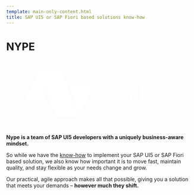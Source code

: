 ```yaml
---
template: main-only-content.html
title: SAP UI5 or SAP Fiori based solutions know-how
---
```

# NYPE

<span class="twemoji extHomeLogoSVG"><svg version="1.2" xmlns="http://www.w3.org/2000/svg" viewBox="0 0 1000 368"><style>.a{fill:#fff}</style><path class="a" d="m600.1 137.6q-0.8 0-1.5 0.3-0.7 0.3-1.2 0.9-0.5 0.5-0.8 1.2-0.3 0.7-0.3 1.4v80.7l-69.1-81.3q-0.5-0.7-1.1-1.3-0.6-0.6-1.3-1-0.7-0.4-1.5-0.6-0.8-0.3-1.7-0.3h-1.8q-0.6 0-1.2 0.1-0.6 0.1-1.2 0.4-0.6 0.2-1.1 0.6-0.6 0.4-1 0.8-0.5 0.5-0.8 1-0.4 0.6-0.6 1.2-0.3 0.6-0.4 1.2-0.1 0.6-0.1 1.3v81.8q0 0.7 0.3 1.4 0.2 0.7 0.8 1.2 0.5 0.6 1.2 0.8 0.7 0.3 1.4 0.3 0.8 0 1.5-0.2 0.7-0.3 1.2-0.8 0.6-0.6 0.9-1.2 0.3-0.7 0.3-1.5v-80.8l69.4 81.8q0.4 0.6 1 1.1 0.6 0.5 1.3 0.9 0.7 0.3 1.5 0.5 0.7 0.2 1.5 0.2h1.6q1.3 0 2.5-0.5 1.2-0.4 2.1-1.3 1-1 1.5-2.1 0.5-1.2 0.5-2.5v-81.8q0-0.8-0.3-1.5-0.3-0.7-0.8-1.3-0.6-0.5-1.3-0.8-0.7-0.3-1.4-0.3z"></path><path class="a" d="m700.8 137.6c-1 0-2.2 0.2-3.5 2.2l-34.6 47.6-34.7-47.7q-0.2-0.5-0.6-0.9-0.4-0.4-0.8-0.7-0.5-0.2-1-0.4-0.5-0.1-1-0.1-0.4 0-0.7 0.1-0.4 0-0.7 0.2-0.4 0.1-0.7 0.3-0.3 0.2-0.5 0.5-0.3 0.2-0.5 0.6-0.2 0.3-0.3 0.6-0.1 0.4-0.2 0.8 0 0.4 0 0.7 0 0.3 0 0.6 0.1 0.3 0.1 0.6 0.1 0.2 0.2 0.5 0.1 0.3 0.2 0.5l37.3 50v32.4q0 0.8 0.3 1.4 0.3 0.7 0.9 1.3 0.5 0.5 1.2 0.8 0.7 0.2 1.5 0.2 0.7 0 1.4-0.3 0.7-0.2 1.2-0.8 0.5-0.5 0.8-1.2 0.3-0.7 0.3-1.4v-32.3l37.2-49.9q0.2-0.2 0.3-0.5 0.2-0.3 0.3-0.7 0.1-0.3 0.1-0.6 0-0.3 0-0.7 0.1-0.3 0-0.7-0.1-0.4-0.2-0.7-0.1-0.4-0.3-0.7-0.2-0.3-0.5-0.5-0.2-0.3-0.5-0.5-0.3-0.2-0.6-0.3-0.4-0.2-0.7-0.2-0.4-0.1-0.7-0.1z"></path><path fill-rule="evenodd" class="a" d="m803.1 166.2c0 6.6-2.5 28-34.2 28h-39.8v31.8q-0.1 0.8-0.4 1.4-0.3 0.7-0.8 1.3-0.5 0.5-1.2 0.8-0.7 0.2-1.5 0.2-0.7 0-1.4-0.3-0.7-0.2-1.2-0.8-0.6-0.5-0.8-1.2-0.3-0.7-0.3-1.4v-83.9q0-0.7 0.3-1.4 0.2-0.7 0.8-1.3 0.5-0.5 1.2-0.8 0.7-0.3 1.4-0.3h43.7c31.7 0 34.2 21.3 34.2 27.9zm-7.6 0c0-7.8-3.6-21.1-27.8-21.1h-38.6v42.2h38.6c24.2 0 27.8-13.2 27.8-21.1z"></path><path class="a" d="m896.5 222.6h-68.8v-35.2h50.6c0.9 0.1 1.8-0.3 2.4-1 0.7-0.6 1-1.5 1-2.4 0-0.9-0.3-1.8-1-2.5-0.6-0.6-1.5-1-2.4-1h-50.6v-35.3h68.8c1 0 1.8-0.3 2.5-1 0.6-0.6 1-1.5 1-2.4 0-1-0.4-1.8-1-2.5-0.7-0.6-1.5-1-2.5-1h-72.3q-0.7 0-1.3 0.3-0.7 0.2-1.2 0.7-0.4 0.5-0.7 1.1-0.3 0.7-0.3 1.4v84.2q0 0.7 0.3 1.3 0.3 0.7 0.7 1.2 0.5 0.4 1.2 0.7 0.6 0.3 1.3 0.3h72.3c1 0 1.8-0.4 2.5-1 0.6-0.7 1-1.6 1-2.5 0-0.9-0.4-1.8-1-2.5-0.7-0.6-1.5-1-2.5-1z"></path><path class="a" d="m458.2 155.4c-0.1-2.8-0.7-5.5-1.8-8.1-1.2-2.5-2.8-4.8-4.8-6.7-2-2-4.3-3.5-6.9-4.5-2.5-1.1-5.3-1.6-8.1-1.7h-99l45.2 168.9 74.2-140h-0.1q0.4-0.9 0.6-1.9 0.3-1 0.5-2 0.1-1 0.2-2 0.1-1 0-2z"></path><path class="a" d="m102 202.6v0.1q-0.5 1-0.9 2.2-0.4 1.1-0.7 2.3-0.2 1.2-0.3 2.4-0.1 1.2-0.1 2.4c0.1 2.6 0.7 5.2 1.7 7.6 1 2.3 2.4 4.5 4.2 6.4 1.7 1.9 3.8 3.5 6.2 4.7 2.3 1.1 4.8 1.8 7.4 2.1h101.2l-45.2-168.8z"></path><path class="a" d="m321.1 134.4l-22.7-60.8c-0.8-1.9-1.9-3.7-3.3-5.3-1.3-1.6-2.9-2.9-4.6-4.1-1.8-1.1-3.7-2-5.7-2.6-2-0.6-4-0.9-6.1-0.9h-92.6q-1.4 0-2.8 0.2-1.4 0.3-2.7 0.7-1.4 0.4-2.7 1-1.2 0.6-2.4 1.4l61.7 168.8 21.4 58.5c0.7 2.2 1.7 4.3 3.1 6.1 1.3 1.9 2.9 3.6 4.7 4.9 1.9 1.4 3.9 2.5 6.1 3.2 2.2 0.7 4.5 1.1 6.7 1.1h92.3q1.5 0 3-0.2 1.5-0.2 2.9-0.6 1.4-0.5 2.8-1.1 1.3-0.6 2.5-1.5l-61.7-168.8z"></path></svg></span>

**Nype is a team of SAP UI5 developers with a uniquely business-aware mindset.**

So while we have the [know-how](exp/index.md) to implement your SAP UI5 or SAP Fiori based solution, we also know how important it is to move fast, maintain quality, and stay flexible as your needs change and grow.

Our practical, agile approach makes all that possible, giving you a solution that meets your demands – **however much they shift.**